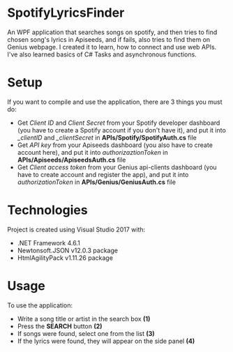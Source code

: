 # SpotifyLyricsFinder
 An WPF application that searches songs on spotify, and then tries to find chosen song's lyrics in Apiseeds, and if fails, also tries to find them on Genius webpage.
 I created it to learn, how to connect and use web APIs. I've also learned basics of C# Tasks and asynchronous functions.

# Setup
If you want to compile and use the application, there are 3 things you must do:
* Get *Client ID* and *Client Secret* from your Spotify developer dashboard (you have to create a Spotify account if you don't have it), and put it into *_clientID* and *_clientSecret* in **APIs/Spotify/SpotifyAuth.cs** file
* Get *API key* from your Apiseeds dashboard (you also have to create account here), and put it into *authorizaztionToken* in **APIs/Apiseeds/ApiseedsAuth.cs** file
* Get *Client access token* from your Genius api-clients dashboard (you have to create account and register the app), and put it into  *authorizationToken* in **APIs/Genius/GeniusAuth.cs** file

# Technologies
Project is created using Visual Studio 2017 with:
* .NET Framework 4.6.1
* Newtonsoft.JSON v12.0.3 package
* HtmlAgilityPack v1.11.26 package

# Usage
To use the application:
* Write a song title or artist in the search box **(1)**
* Press the **SEARCH** button **(2)**
* If songs were found, select one from the list **(3)**
* If the lyrics were found, they will appear on the side panel **(4)**
